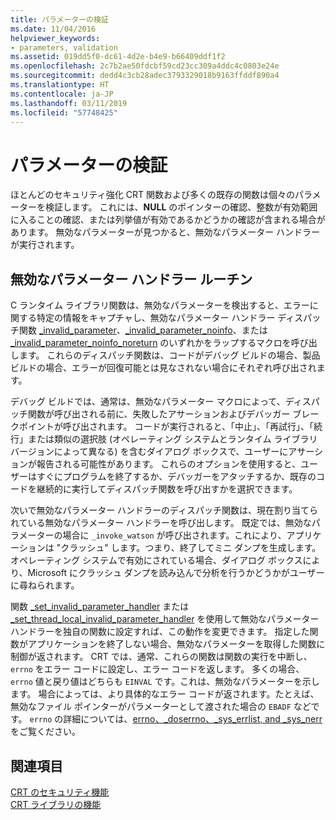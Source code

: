 ```yaml
---
title: パラメーターの検証
ms.date: 11/04/2016
helpviewer_keywords:
- parameters, validation
ms.assetid: 019dd5f0-dc61-4d2e-b4e9-b66409ddf1f2
ms.openlocfilehash: 2c7b2ae50fdcbf59cd23cc309a4ddc4c0803e24e
ms.sourcegitcommit: dedd4c3cb28adec3793329018b9163ffddf890a4
ms.translationtype: HT
ms.contentlocale: ja-JP
ms.lasthandoff: 03/11/2019
ms.locfileid: "57748425"
---
```

# <a name="parameter-validation"></a>パラメーターの検証

ほとんどのセキュリティ強化 CRT 関数および多くの既存の関数は個々のパラメーターを検証します。 これには、**NULL** のポインターの確認、整数が有効範囲に入ることの確認、または列挙値が有効であるかどうかの確認が含まれる場合があります。 無効なパラメーターが見つかると、無効なパラメーター ハンドラーが実行されます。

## <a name="invalid-parameter-handler-routine"></a>無効なパラメーター ハンドラー ルーチン

C ランタイム ライブラリ関数は、無効なパラメーターを検出すると、エラーに関する特定の情報をキャプチャし、無効なパラメーター ハンドラー ディスパッチ関数 [_invalid_parameter](../c-runtime-library/reference/invalid-parameter-functions.md)、[_invalid_parameter_noinfo](../c-runtime-library/reference/invalid-parameter-functions.md)、または [_invalid_parameter_noinfo_noreturn](../c-runtime-library/reference/invalid-parameter-functions.md) のいずれかをラップするマクロを呼び出します。 これらのディスパッチ関数は、コードがデバッグ ビルドの場合、製品ビルドの場合、エラーが回復可能とは見なされない場合にそれぞれ呼び出されます。

デバッグ ビルドでは、通常は、無効なパラメーター マクロによって、ディスパッチ関数が呼び出される前に、失敗したアサーションおよびデバッガー ブレークポイントが呼び出されます。 コードが実行されると、「中止」、「再試行」、「続行」または類似の選択肢 (オペレーティング システムとランタイム ライブラリ バージョンによって異なる) を含むダイアログ ボックスで、ユーザーにアサーションが報告される可能性があります。 これらのオプションを使用すると、ユーザーはすぐにプログラムを終了するか、デバッガーをアタッチするか、既存のコードを継続的に実行してディスパッチ関数を呼び出すかを選択できます。

次いで無効なパラメーター ハンドラーのディスパッチ関数は、現在割り当てられている無効なパラメーター ハンドラーを呼び出します。 既定では、無効なパラメーターの場合に `_invoke_watson` が呼び出されます。これにより、アプリケーションは "クラッシュ" します。つまり、終了してミニ ダンプを生成します。 オペレーティング システムで有効にされている場合、ダイアログ ボックスにより、Microsoft にクラッシュ ダンプを読み込んで分析を行うかどうかがユーザーに尋ねられます。

関数 [_set_invalid_parameter_handler](../c-runtime-library/reference/set-invalid-parameter-handler-set-thread-local-invalid-parameter-handler.md) または [_set_thread_local_invalid_parameter_handler](../c-runtime-library/reference/set-invalid-parameter-handler-set-thread-local-invalid-parameter-handler.md) を使用して無効なパラメーター ハンドラーを独自の関数に設定すれば、この動作を変更できます。 指定した関数がアプリケーションを終了しない場合、無効なパラメーターを取得した関数に制御が返されます。 CRT では、通常、これらの関数は関数の実行を中断し、`errno` をエラー コードに設定し、エラー コードを返します。 多くの場合、`errno` 値と戻り値はどちらも `EINVAL` です。これは、無効なパラメーターを示します。 場合によっては、より具体的なエラー コードが返されます。たとえば、無効なファイル ポインターがパラメーターとして渡された場合の `EBADF` などです。 `errno` の詳細については、[errno、_doserrno、_sys_errlist, and _sys_nerr](../c-runtime-library/errno-doserrno-sys-errlist-and-sys-nerr.md) をご覧ください。

## <a name="see-also"></a>関連項目

[CRT のセキュリティ機能](../c-runtime-library/security-features-in-the-crt.md)<br/>
[CRT ライブラリの機能](../c-runtime-library/crt-library-features.md)
